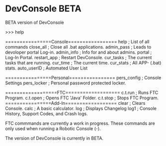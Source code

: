 # DevConsole BETA
BETA version of DevConsole

<Custom-Input Commands>
  >>> help
  
  ================Console=================
 help ; List of all commands
 close_all ; Close all .bat applications.
 admin_pass ; Leads to devoloper portal Log-in.
 admin_info ; Info for and about admins.
 portal ; Log-In Portal.
 restart_app ; Restart DevConsole.
 cur_tasks ; The current tasks that are running.
 cur_time ; The current time.
 cur_stats ; All APP- (.bat) stats.
 auto_userID ; Automated User List
 
 ================Personal================
 pers_config ; Console Settings
 pers_locker ; Personal password protected locker.
  
 ==================FTC===================
 c.t.run ; Runs FTC Program.
 c.t.open ; Opens FTC 'Java' Folder.
 c.t.stop ; Stops FTC Program.
 ================Add-In==================
 clear ; Clears Console.
 calc ; A basic calculator.
 log ; Displays Changelog
 log1 ; Console History, Support Codes, and Crash logs.

<FTC-Commands>
 FTC commmands are currently a work in progress. These commands are only used when running a Robotic Console (-).
  
  


















The version of DevConsole is currently in BETA. 


